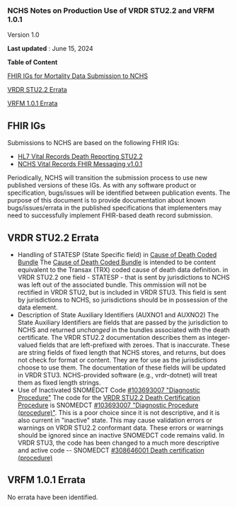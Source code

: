 ### NCHS Notes on Production Use of VRDR STU2.2 and VRFM 1.0.1

Version 1.0

**Last updated** : June 15, 2024

**Table of Content**

[FHIR IGs for Mortality Data Submission to NCHS](#fhir-igs)

[VRDR STU2.2 Errata](#vrdr-stu22-errata)

[VRFM 1.0.1 Errata](#vrfm-101-errata)

## FHIR IGs
Submissions to NCHS are based on the following FHIR IGs:
* [HL7 Vital Records Death Reporting STU2.2](https://hl7.org/fhir/us/vrdr/STU2.2/)
* [NCHS Vital Records FHIR Messaging v1.0.1](https://nightingaleproject.github.io/vital_records_fhir_messaging_ig/v1.0.1/index.html)

Periodically, NCHS will transition the submission process to use new published versions of these IGs.
As with any software product or specification, bugs/issues will be identified between publication events.
The purpose of this document is to provide documentation about known bugs/issues/errata in the published specifications that implementers may need to successfully implement FHIR-based death record submission.

## VRDR STU2.2 Errata
* Handling of STATESP (State Specific field) in [Cause of Death Coded Bundle](https://hl7.org/fhir/us/vrdr/STU2.2/StructureDefinition-vrdr-cause-of-death-coded-bundle.html)
The [Cause of Death Coded Bundle](https://hl7.org/fhir/us/vrdr/STU2.2/StructureDefinition-vrdr-cause-of-death-coded-bundle.html) is intended to be content equivalent to the Transax (TRX) coded cause of death data definition.   in VRDR STU2.2 one field - STATESP - that is sent by jurisdictions to NCHS was left out of the associated bundle.   This ommission will not be rectified in VRDR STU2, but is included in VRDR STU3.  This field is sent by jurisdictions to NCHS, so jurisdictions should be in possession of the data element.  
* Description of State Auxiliary Identifiers (AUXNO1 and AUXNO2)
The State Auxiliary Identifiers are fields that are passed by the jurisdiction to NCHS and returned *unchanged* in the bundles associated with the death certificate.   The VRDR STU2.2 documentation describes them as integer-valued fields that are left-prefixed with zeroes.   That is inaccurate.   These are string fields of fixed length that NCHS stores, and returns, but does not check for format or content.   They are for use as the jurisdictions choose to use them.   The documentation of these fields will be updated in VRDR STU3.   NCHS-provided software (e.g., vrdr-dotnet) will treat them as fixed length strings.
* Use of Inactivated SNOMEDCT Code [#103693007 "Diagnostic Procedure"](https://browser.ihtsdotools.org/?perspective=full&conceptId1=103693007&edition=MAIN/2024-06-01&release=&languages=en)
The code for the [VRDR STU2.2 Death Certification Procedure](https://hl7.org/fhir/us/vrdr/STU2.2/StructureDefinition-vrdr-death-certification.html) is SNOMEDCT [#103693007 "Diagnostic Procedure (procedure)"](https://browser.ihtsdotools.org/?perspective=full&conceptId1=103693007&edition=MAIN/2024-06-01&release=&languages=en).  This is a poor choice since it is not descriptive, and it is also current in "inactive" state.  This may cause validation errors or warnings on VRDR STU2.2 conformant data.   These errors or warnings should be ignored since an inactive SNOMEDCT code remains valid.   In VRDR STU3, the code has been changed to a much more descriptive and active code -- SNOMEDCT [#308646001 Death certification (procedure)](https://browser.ihtsdotools.org/?perspective=full&conceptId1=308646001&edition=MAIN/2024-06-01&release=&languages=en.)

## VRFM 1.0.1 Errata
No errata have been identified.


